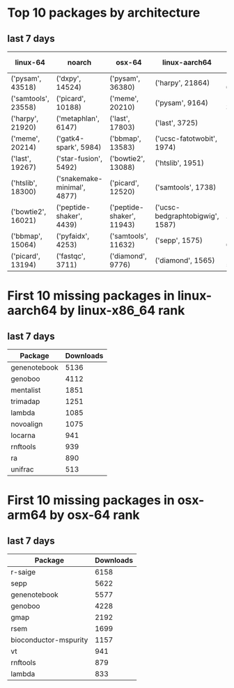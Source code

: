 # Top 10 packages by architecture
## last 7 days
|linux-64 | noarch | osx-64 | linux-aarch64 | osx-arm64 | 
|-|-|-|-|-|
|('pysam', 43518) |('dxpy', 14524) |('pysam', 36380) |('harpy', 21864) |('pysam', 6814) |
|('samtools', 23558) |('picard', 10188) |('meme', 20210) |('pysam', 9164) |('last', 3053) |
|('harpy', 21920) |('metaphlan', 6147) |('last', 17803) |('last', 3725) |('diamond', 1608) |
|('meme', 20214) |('gatk4-spark', 5984) |('bbmap', 13583) |('ucsc-fatotwobit', 1974) |('samtools', 1402) |
|('last', 19267) |('star-fusion', 5492) |('bowtie2', 13088) |('htslib', 1951) |('htslib', 1361) |
|('htslib', 18300) |('snakemake-minimal', 4877) |('picard', 12520) |('samtools', 1738) |('bwa', 1018) |
|('bowtie2', 16021) |('peptide-shaker', 4439) |('peptide-shaker', 11943) |('ucsc-bedgraphtobigwig', 1587) |('hmmer', 770) |
|('bbmap', 15064) |('pyfaidx', 4253) |('samtools', 11632) |('sepp', 1575) |('fasttree', 627) |
|('picard', 13194) |('fastqc', 3711) |('diamond', 9776) |('diamond', 1565) |('raxml', 590) |
# First 10 missing packages in linux-aarch64 by linux-x86_64 rank
## last 7 days

| Package | Downloads |
| - | - |
| genenotebook | 5136 | 
| genoboo | 4112 | 
| mentalist | 1851 | 
| trimadap | 1251 | 
| lambda | 1085 | 
| novoalign | 1075 | 
| locarna | 941 | 
| rnftools | 939 | 
| ra | 890 | 
| unifrac | 513 | 
# First 10 missing packages in osx-arm64 by osx-64 rank
## last 7 days

| Package | Downloads |
| - | - |
| r-saige | 6158 | 
| sepp | 5622 | 
| genenotebook | 5577 | 
| genoboo | 4228 | 
| gmap | 2192 | 
| rsem | 1699 | 
| bioconductor-mspurity | 1157 | 
| vt | 941 | 
| rnftools | 879 | 
| lambda | 833 | 
